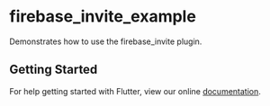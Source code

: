 # firebase_invite_example

Demonstrates how to use the firebase_invite plugin.

## Getting Started

For help getting started with Flutter, view our online
[documentation](https://flutter.io/).
